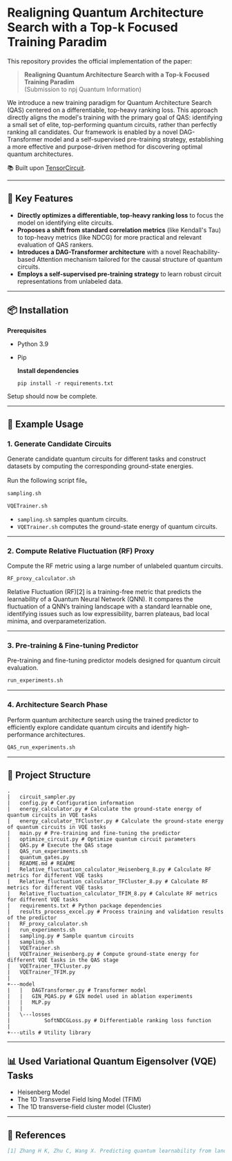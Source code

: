 # Realigning Quantum Architecture Search with a Top-k Focused Training Paradim

This repository provides the official implementation of the paper:

> **Realigning Quantum Architecture Search with a Top-k Focused Training Paradim**  
> (Submission to npj Quantum Information)

We introduce a new training paradigm for Quantum Architecture Search (QAS) centered on a differentiable, top-heavy ranking loss. This approach directly aligns the model's training with the primary goal of QAS: identifying a small set of elite, top-performing quantum circuits, rather than perfectly ranking all candidates. Our framework is enabled by a novel DAG-Transformer model and a self-supervised pre-training strategy, establishing a more effective and purpose-driven method for discovering optimal quantum architectures.

📚 Built upon [TensorCircuit](https://tensorcircuit.readthedocs.io/en/latest/index.html).

---

## 🧩 Key Features

- **Directly optimizes a differentiable, top-heavy ranking loss** to focus the model on identifying elite circuits.
- **Proposes a shift from standard correlation metrics** (like Kendall's Tau) to top-heavy metrics (like NDCG) for more practical and relevant evaluation of QAS rankers.
- **Introduces a DAG-Transformer architecture** with a novel Reachability-based Attention mechanism tailored for the causal structure of quantum circuits.
- **Employs a self-supervised pre-training strategy** to learn robust circuit representations from unlabeled data.

---

## 📦 Installation

**Prerequisites**

- Python 3.9

- Pip

  **Install dependencies**

  ```
  pip install -r requirements.txt
  ```

Setup should now be complete.

---

## 🚀 Example Usage

### 1. Generate Candidate Circuits

Generate candidate quantum circuits for different tasks and construct datasets by computing the corresponding ground-state energies.

Run the following script file。

```bash
sampling.sh
```

```bash
VQETrainer.sh
```

- `sampling.sh` samples quantum circuits.
- `VQETrainer.sh` computes the ground-state energy of quantum circuits.

---

### 2. Compute Relative Fluctuation (RF) Proxy

Compute the RF metric using a large number of unlabeled quantum circuits.

```bash
RF_proxy_calculator.sh
```

Relative Fluctuation (RF)[2] is a training-free metric that predicts the learnability of a Quantum Neural Network (QNN). It compares the fluctuation of a QNN’s training landscape with a standard learnable one, identifying issues such as low expressibility, barren plateaus, bad local minima, and overparameterization. 

---

### 3. Pre-training & Fine-tuning Predictor

Pre-training and fine-tuning predictor models designed for quantum circuit evaluation.

```bash
run_experiments.sh
```

---

### 4. Architecture Search Phase

Perform quantum architecture search using the trained predictor to efficiently explore candidate quantum circuits and identify high-performance architectures.

```bash
QAS_run_experiments.sh
```

---

## 📁 Project Structure

```
.
|   circuit_sampler.py
|   config.py # Configuration information
|   energy_calculator.py # Calculate the ground-state energy of quantum circuits in VQE tasks
|   energy_calculator_TFCluster.py # Calculate the ground-state energy of quantum circuits in VQE tasks
|   main.py # Pre-training and fine-tuning the predictor
|   optimize_circuit.py # Optimize quantum circuit parameters
|   QAS.py # Execute the QAS stage
|   QAS_run_experiments.sh
|   quantum_gates.py
|   README.md # README
|   Relative_fluctuation_calculator_Heisenberg_8.py # Calculate RF metrics for different VQE tasks
|   Relative_fluctuation_calculator_TFCluster_8.py # Calculate RF metrics for different VQE tasks
|   Relative_fluctuation_calculator_TFIM_8.py # Calculate RF metrics for different VQE tasks
|   requirements.txt # Python package dependencies
|   results_process_excel.py # Process training and validation results of the predictor
|   RF_proxy_calculator.sh
|   run_experiments.sh
|   sampling.py # Sample quantum circuits
|   sampling.sh
|   VQETrainer.sh
|   VQETrainer_Heisenberg.py # Compute ground-state energy for different VQE tasks in the QAS stage
|   VQETrainer_TFCluster.py
|   VQETrainer_TFIM.py
|           
+---model
|   |   DAGTransformer.py # Transformer model
|   |   GIN_PQAS.py # GIN model used in ablation experiments
|   |   MLP.py
|   |   
|   \---losses
|           SoftNDCGLoss.py # Differentiable ranking loss function
|           
+---utils # Utility library
```

---

## 📊 Used Variational Quantum Eigensolver (VQE) Tasks

- Heisenberg Model
- The 1D Transverse Field Ising Model (TFIM)
- The 1D transverse-field cluster model (Cluster)

---

## 📜  References

```bibtex
[1] Zhang H K, Zhu C, Wang X. Predicting quantum learnability from landscape fluctuation[J]. arXiv preprint arXiv:2406.11805, 2024.
```



